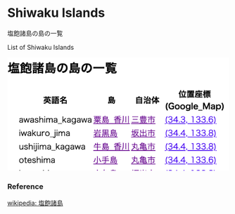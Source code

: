 Shiwaku Islands 
===============

塩飽諸島の島の一覧

List of Shiwaku Islands 


![shiwaku islands](https://github.com/ohwada/World_Countries/blob/main/geoPandas/polygon_explode/kagawa/island_list/shiwaku_islands/screenshots/shiwaku_islands.png)

### Reference

[wikipedia: 塩飽諸島](https://ja.wikipedia.org/wiki/Category:%E5%A1%A9%E9%A3%BD%E8%AB%B8%E5%B3%B6)


